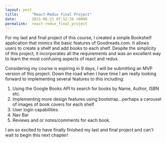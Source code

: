 ```yaml
---
layout: post
title:      "React-Redux Final Project"
date:       2021-06-21 07:52:26 +0000
permalink:  react-redux_final_project
---
```



For my last and final project of this course, I created a simple Bookshelf application that mimics the basic features of Goodreads.com. It allows users to create a shelf and add books to each shelf. Despite the simplicity of this project, it incorporates all the requirements and was an excellent way to learn the most confusing aspects of react and redux.

Considering my course is expiring in 9 days, I will be submitting an MVP version of this project. Down the road when I have time I am really looking forward to implementing several features to this including: 

1. Using the Google Books API to search for books by Name, Author, ISBN etc.
2. Implementing more design features using bootstrap...perhaps a carousel of images of book covers for each shelf
3. User login capabilities.
4. Nav Bar
5. Reviews and or notes/comments for each book.

I am so excited to have finally finished my last and final project and can't wait to begin this next chapter!



